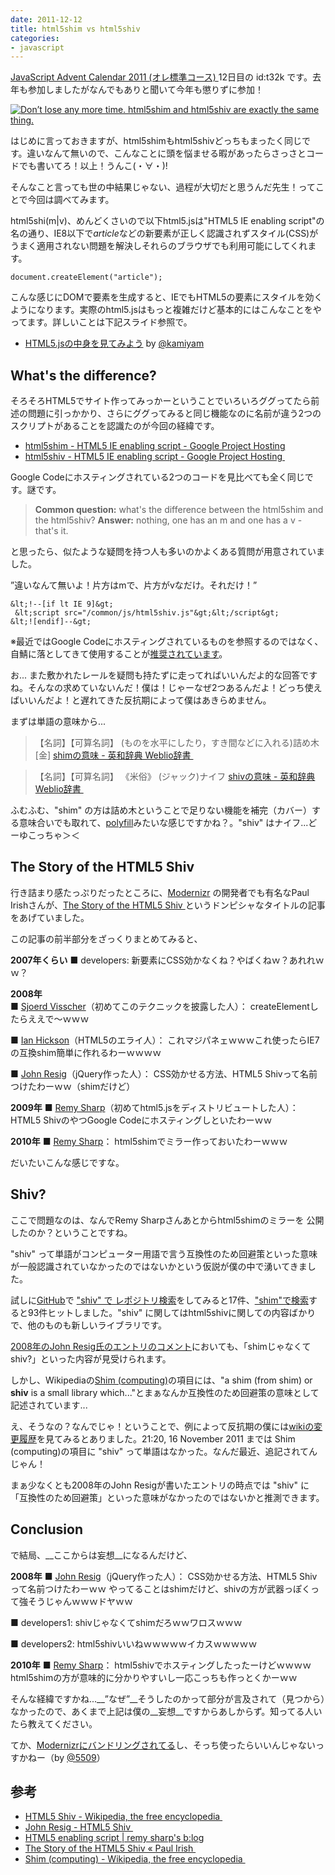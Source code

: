 ```yaml
---
date: 2011-12-12
title: html5shim vs html5shiv
categories:
- javascript
---
```

<a href="http://atnd.org/events/21980">JavaScript Advent Calendar 2011 (オレ標準コース) </a>12日目の id:t32k です。去年も参加しましたがなんでもありと聞いて今年も懲りずに参加！

<a href="http://keycss.com/html5/html5shim-vs-html5shiv.html"><img title="Don’t lose any more time." src="/static/blog/2011/12/same.png" alt="Don’t lose any more time. html5shim and html5shiv are exactly the same thing."></a>

はじめに言っておきますが、html5shimもhtml5shivどっちもまったく同じです。違いなんて無いので、こんなことに頭を悩ませる暇があったらさっさとコードでも書いてろ！以上！うんこ(・∀・)!

そんなこと言っても世の中結果じゃない、過程が大切だと思うんだ先生！ってことで今回は調べてみます。

html5shi(m|v)、めんどくさいので以下html5.jsは"HTML5 IE enabling script"の名の通り、IE8以下で<em>article</em>などの新要素が正しく認識されずスタイル(CSS)がうまく適用されない問題を解決しそれらのブラウザでも利用可能にしてくれます。

```
document.createElement("article");
```

こんな感じにDOMで要素を生成すると、IEでもHTML5の要素にスタイルを効くようになります。実際のhtml5.jsはもっと複雑だけど基本的にはこんなことをやってます。詳しいことは下記スライド参照で。

+ <a href="http://prog.re-d.net/demo/slide/20101218/index.html">HTML5.jsの中身を見てみよう</a> by <a href="https://twitter.com/#!/kamiyam">@kamiyam</a>
</ul>

## What's the difference?

そろそろHTML5でサイト作ってみっかーということでいろいろググってたら前述の問題に引っかかり、さらにググってみると同じ機能なのに名前が違う2つのスクリプトがあることを認識たのが今回の経緯です。

+ <a href="http://code.google.com/p/html5shim/">html5shim - HTML5 IE enabling script - Google Project Hosting</a>
+ <a href="http://code.google.com/p/html5shiv/">html5shiv - HTML5 IE enabling script - Google Project Hosting </a>
</ul>
Google Codeにホスティングされている2つのコードを見比べても全く同じです。謎です。

> __Common question:__ what's the difference between the html5shim and the html5shiv?
__Answer:__ nothing, one has an m and one has a v - that's it.

と思ったら、似たような疑問を持つ人も多いのかよくある質問が用意されていました。

”違いなんて無いよ！片方はmで、片方がvなだけ。それだけ！”

```
&lt;!--[if lt IE 9]&gt;
 &lt;script src="/common/js/html5shiv.js"&gt;&lt;/script&gt;
&lt;![endif]--&gt;
```

※最近ではGoogle Codeにホスティングされているものを参照するのではなく、自鯖に落としてきて使用することが<a href="http://www.skyward-design.net/blog/archives/000134.html">推奨されています</a>。

お... また敷かれたレールを疑問も持たずに走ってればいいんだよ的な回答ですね。そんなの求めていないんだ！僕は！じゃーなぜ2つあるんだよ！どっち使えばいいんだよ！と遅れてきた反抗期によって僕はあきらめません。

まずは単語の意味から...

> 【名詞】【可算名詞】
(ものを水平にしたり，すき間などに入れる)詰め木[金]
<a href="http://ejje.weblio.jp/content/shim"> shimの意味 - 英和辞典 Weblio辞書 </a>

>【名詞】【可算名詞】
《米俗》 (ジャック)ナイフ
<a href="http://ejje.weblio.jp/content/shiv"> shivの意味 - 英和辞典 Weblio辞書 </a>

ふむふむ、"shim" の方は詰め木ということで足りない機能を補完（カバー）する意味合いでも取れて、<a href="https://github.com/Modernizr/Modernizr/wiki/HTML5-Cross-Browser-Polyfills">polyfill</a>みたいな感じですかね？。"shiv" はナイフ...どーゆこっちゃ＞＜

## The Story of the HTML5 Shiv

行き詰まり感たっぷりだったところに、<a href="http://t32k.me/mol/log/trackhtml5inga-with-modernizr/">Modernizr</a> の開発者でも有名なPaul Irishさんが、<a href="http://paulirish.com/2011/the-history-of-the-html5-shiv/">The Story of the HTML5 Shiv </a>というドンピシャなタイトルの記事をあげていました。

この記事の前半部分をざっくりまとめてみると、

__2007年くらい__
■ developers:
新要素にCSS効かなくね？やばくねｗ？あれれｗｗ？

__2008年__  
■ <a href="http://intertwingly.net/blog/2008/01/22/Best-Standards-Support#c1201006277"> Sjoerd Visscher</a>（初めてこのテクニックを披露した人）：
createElementしたらええで〜ｗｗｗ

■ <a href="http://ln.hixie.ch/?start=1201080691&amp;count=1"> Ian Hickson</a>（HTML5のエライ人）：
これマジパネェｗｗｗこれ使ったらIE7の互換shim簡単に作れるわーｗｗｗｗ

■ <a href="http://ejohn.org/blog/html5-shiv/">John Resig</a>（jQuery作った人）：
CSS効かせる方法、HTML5 Shivって名前つけたわーｗｗ（shimだけど）

__2009年__
■ <a href="http://remysharp.com/2009/01/07/html5-enabling-script/"> Remy Sharp</a>（初めてhtml5.jsをディストリビュートした人）：
HTML5 ShivのやつGoogle Codeにホスティングしといたわーｗｗ

__2010年__
■ <a href="http://code.google.com/p/html5shim/source/detail?r=2">Remy Sharp</a>：
html5shimでミラー作っておいたわーｗｗｗ

だいたいこんな感じですな。

## Shiv?

ここで問題なのは、なんでRemy Sharpさんあとからhtml5shimのミラーを 公開したのか？ということですね。

"shiv" って単語がコンピューター用語で言う互換性のため回避策といった意味が一般認識されていなかったのではないかという仮説が僕の中で湧いてきました。

試しに<a href="https://github.com/">GitHub</a>で <a href="https://github.com/search?q=shiv&amp;type=Everything&amp;repo=&amp;langOverride=&amp;start_value=1">"shiv" で レポジトリ検索</a>をしてみると17件、<a href="https://github.com/search?type=Everything&amp;language=&amp;q=shim&amp;repo=&amp;langOverride=&amp;x=0&amp;y=0&amp;start_value=1">"shim"で検索</a>すると93件ヒットしました。"shiv" に関してはhtml5shivに関しての内容ばかりで、他のものも新しいライブラリです。

<a href="http://ejohn.org/blog/html5-shiv/#comment-296934">2008年のJohn Resig氏のエントリのコメント</a>においても、「shimじゃなくてshiv?」といった内容が見受けられます。

しかし、Wikipediaの<a href="http://en.wikipedia.org/wiki/Shim_(computing)">Shim (computing)</a>の項目には、"a shim (from shim) or __shiv__ is a small library which..."とまぁなんか互換性のため回避策の意味として記述されています...

え、そうなの？なんでじゃ！ということで、例によって反抗期の僕には<a href="http://en.wikipedia.org/w/index.php?title=Shim_(computing)&amp;action=history">wikiの変更履歴</a>を見てみるとありました。21:20, 16 November 2011‎ までは Shim (computing)の項目に "shiv" って単語はなかった。なんだ最近、追記されてんじゃん！

まぁ少なくとも2008年のJohn Resigが書いたエントリの時点では "shiv" に「互換性のため回避策」といった意味がなかったのではないかと推測できます。

## Conclusion

で結局、__ここからは妄想__になるんだけど、

__2008年__
■ <a href="http://ejohn.org/blog/html5-shiv/">John Resig</a>（jQuery作った人）：
CSS効かせる方法、HTML5 Shivって名前つけたわーｗｗ
やってることはshimだけど、shivの方が武器っぽくって強そうじゃんｗｗｗドヤｗｗ

■ developers1:
shivじゃなくてshimだろｗｗワロスｗｗｗ

■ developers2:
html5shivいいねｗｗｗｗｗイカスｗｗｗｗｗ

__2010年__
■ <a href="http://code.google.com/p/html5shim/source/detail?r=2">Remy Sharp</a>：
html5shivでホスティングしたったーけどｗｗｗｗ
html5shimの方が意味的に分かりやすいし一応こっちも作っとくかーｗｗ

そんな経緯ですかね...__”なぜ”__そうしたのかって部分が言及されて（見つから）なかったので、あくまで上記は僕の__妄想__ですからあしからず。知ってる人いたら教えてください。

てか、<a href="http://www.modernizr.com/download/">Modernizrにバンドリングされてる</a>し、そっち使ったらいいんじゃないっすかねー（by <a href="https://twitter.com/#!/5509">@5509</a>）

## 参考

+ <a href="http://en.wikipedia.org/wiki/HTML5_Shiv">HTML5 Shiv - Wikipedia, the free encyclopedia </a>
+ <a href="http://ejohn.org/blog/html5-shiv/">John Resig - HTML5 Shiv </a>
+ <a href="http://remysharp.com/2009/01/07/html5-enabling-script/">HTML5 enabling script | remy sharp's b:log</a>
+ <a href="http://paulirish.com/2011/the-history-of-the-html5-shiv/">The Story of the HTML5 Shiv « Paul Irish </a>
+ <a href="http://en.wikipedia.org/wiki/Shim_(computing)">Shim (computing) - Wikipedia, the free encyclopedia </a>
